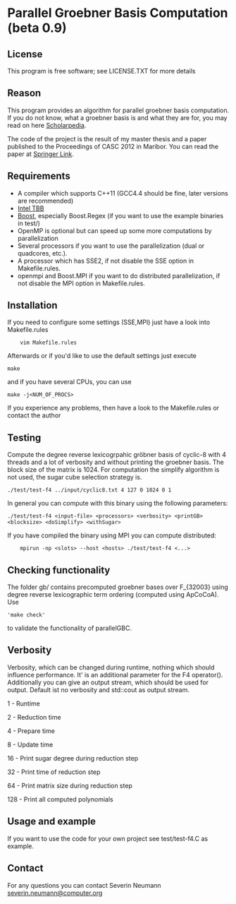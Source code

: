 Parallel Groebner Basis Computation (beta 0.9)
=======

License
-------
This program is free software; see LICENSE.TXT for more details

Reason
------
This program provides an algorithm for parallel groebner basis computation.
If you do not know, what a groebner basis is and what they are for,
you may read on here [Scholarpedia](http://www.scholarpedia.org/article/Groebner_basis).

The code of the project is the result of my master thesis and a paper published to the
Proceedings of CASC 2012 in Maribor. You can read the paper at [Springer Link](http://link.springer.com/chapter/10.1007/978-3-642-32973-9_22).


Requirements
------------
* A compiler which supports C++11 (GCC4.4 should be fine, later versions are recommended)
* [Intel TBB](http://threadingbuildingblocks.org/)
* [Boost](http://www.boost.org/), especially Boost.Regex (if you want to use the example binaries in test/)
* OpenMP is optional but can speed up some more computations by parallelization
* Several processors if you want to use the parallelization (dual or quadcores, etc.).
* A processor which has SSE2, if not disable the SSE option in Makefile.rules.
* openmpi and Boost.MPI if you want to do distributed parallelization, if not disable the MPI option in Makefile.rules.

Installation
------------
If you need to configure some settings (SSE,MPI) just have a look into Makefile.rules

		vim Makefile.rules

Afterwards or if you'd like to use the default settings just execute

    make

and if you have several CPUs, you can use

    make -j<NUM_OF_PROCS>

If you experience any problems, then have a look to the Makefile.rules or contact the author

Testing
-------
Compute the degree reverse lexicogrpahic gröbner basis of cyclic-8 with 4 threads
and a lot of verbosity and without printing the groebner basis. The block size of
the matrix is 1024. For computation the simplify algorithm is not used, the sugar
cube selection strategy is.

    ./test/test-f4 ../input/cyclic8.txt 4 127 0 1024 0 1

In general you can compute with this binary using the following parameters:

    ./test/test-f4 <input-file> <processors> <verbosity> <printGB> <blocksize> <doSimplify> <withSugar>

If you have compiled the binary using MPI you can compute distributed:

		mpirun -np <slots> --host <hosts> ./test/test-f4 <...>

Checking functionality
----------------------
The folder gb/ contains precomputed groebner bases over F_{32003} using degree reverse
lexicographic term ordering (computed using ApCoCoA). Use 

    'make check'
        
to validate the functionality of parallelGBC.

Verbosity
---------
Verbosity, which can be changed during runtime, nothing which should
influence performance. It' is an additional parameter for the F4 operator().
Additionally you can give an output stream, which should be used for output.
Default ist no verbosity and std::cout as output stream.

1 - Runtime

2 - Reduction time

4 - Prepare time

8 - Update time

16 - Print sugar degree during reduction step

32 - Print time of reduction step

64 - Print matrix size during reduction step

128 - Print all computed polynomials

Usage and example
-----------------
If you want to use the code for your own project see test/test-f4.C as example.

Contact
-------
For any questions you can contact Severin Neumann <severin.neumann@computer.org>
